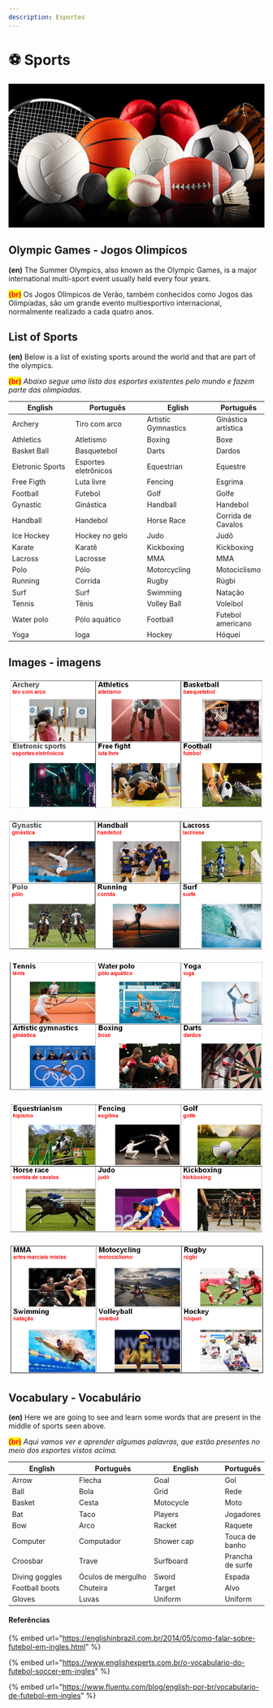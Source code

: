 ```yaml
---
description: Esportes
---
```


# ⚽ Sports

![](../.gitbook/assets/esportes-900x506.jpg)

## Olympic Games - Jogos Olimpícos

**(en)** The Summer Olympics, also known as the Olympic Games, is a major international multi-sport event usually held every four years.&#x20;

<mark style="color:red;">**(br)**</mark> Os Jogos Olímpicos de Verão, também conhecidos como Jogos das Olimpíadas, são um grande evento multiesportivo internacional, normalmente realizado a cada quatro anos.

## List of Sports

**(en)** Below is a list of existing sports around the world and that are part of the olympics.&#x20;

<mark style="color:red;">**(br)**</mark> _Abaixo segue uma lista dos esportes existentes pelo mundo e fazem parte das olimpíadas._

<table><thead><tr><th width="150">English</th><th width="161">Português</th><th width="150">Eglish</th><th>Português</th></tr></thead><tbody><tr><td>Archery</td><td>Tiro com arco</td><td>Artistic Gymnastics</td><td>Ginástica artística</td></tr><tr><td>Athletics</td><td>Atletismo</td><td>Boxing</td><td>Boxe</td></tr><tr><td>Basket Ball</td><td>Basquetebol</td><td>Darts</td><td>Dardos</td></tr><tr><td>Eletronic Sports</td><td>Esportes eletrônicos</td><td>Equestrian</td><td>Equestre</td></tr><tr><td>Free Figth</td><td>Luta livre</td><td>Fencing</td><td>Esgrima</td></tr><tr><td>Football</td><td>Futebol</td><td>Golf</td><td>Golfe</td></tr><tr><td>Gynastic</td><td>Ginástica</td><td>Handball</td><td>Handebol</td></tr><tr><td>Handball</td><td>Handebol</td><td>Horse Race</td><td>Corrida de Cavalos</td></tr><tr><td>Ice Hockey</td><td>Hockey no gelo</td><td>Judo</td><td>Judô</td></tr><tr><td>Karate</td><td>Karatê</td><td>Kickboxing</td><td>Kickboxing</td></tr><tr><td>Lacross</td><td>Lacrosse</td><td>MMA</td><td>MMA</td></tr><tr><td>Polo</td><td>Pólo</td><td>Motorcycling</td><td>Motociclismo</td></tr><tr><td>Running</td><td>Corrida</td><td>Rugby</td><td>Rúgbi</td></tr><tr><td>Surf</td><td>Surf</td><td>Swimming</td><td>Natação</td></tr><tr><td>Tennis</td><td>Tênis</td><td>Volley Ball</td><td>Voleibol</td></tr><tr><td>Water polo</td><td>Pólo aquático</td><td>Football</td><td>Futebol americano</td></tr><tr><td>Yoga</td><td>Ioga</td><td>Hockey</td><td>Hóquei</td></tr></tbody></table>

## Images - imagens

![](../.gitbook/assets/9.png)

![](../.gitbook/assets/10.png)

![](../.gitbook/assets/11.png)

![](../.gitbook/assets/12.png)

![](../.gitbook/assets/13.png)

## Vocabulary - Vocabulário

**(en)** Here we are going to see and learn some words that are present in the middle of sports seen above.&#x20;

<mark style="color:red;">**(br)**</mark> _Aqui vamos ver e aprender algumas palavras, que estão presentes no meio dos esportes vistos acima._

<table><thead><tr><th width="150">English</th><th width="164.79689555216962">Português</th><th width="160.7142857142857">English</th><th>Português</th></tr></thead><tbody><tr><td>Arrow</td><td>Flecha</td><td>Goal</td><td>Gol</td></tr><tr><td>Ball</td><td>Bola</td><td>Grid</td><td>Rede</td></tr><tr><td>Basket</td><td>Cesta</td><td>Motocycle</td><td>Moto</td></tr><tr><td>Bat</td><td>Taco</td><td>Players</td><td>Jogadores</td></tr><tr><td>Bow</td><td>Arco</td><td>Racket</td><td>Raquete</td></tr><tr><td>Computer</td><td>Computador</td><td>Shower cap</td><td>Touca de banho</td></tr><tr><td>Croosbar</td><td>Trave</td><td>Surfboard</td><td>Prancha de surfe</td></tr><tr><td>Diving goggles</td><td>Óculos de mergulho</td><td>Sword</td><td>Espada</td></tr><tr><td>Football boots</td><td>Chuteira</td><td>Target</td><td>Alvo</td></tr><tr><td>Gloves</td><td>Luvas</td><td>Uniform</td><td>Uniform</td></tr></tbody></table>

#### Referências

{% embed url="https://englishinbrazil.com.br/2014/05/como-falar-sobre-futebol-em-ingles.html" %}

{% embed url="https://www.englishexperts.com.br/o-vocabulario-do-futebol-soccer-em-ingles" %}

{% embed url="https://www.fluentu.com/blog/english-por-br/vocabulario-de-futebol-em-ingles" %}
